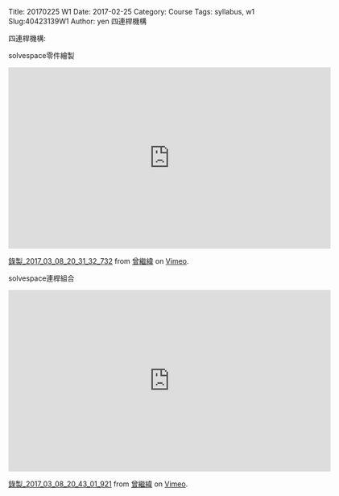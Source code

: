 Title: 20170225 W1
Date: 2017-02-25
Category: Course
Tags: syllabus, w1
Slug:40423139W1
Author: yen
四連桿機構

<!-- PELICAN_END_SUMMARY -->

四連桿機構:

solvespace零件繪製

<iframe src="https://player.vimeo.com/video/207450485" width="640" height="360" frameborder="0" webkitallowfullscreen mozallowfullscreen allowfullscreen></iframe> <p><a href="https://vimeo.com/207450485">錄製_2017_03_08_20_31_32_732</a> from <a href="https://vimeo.com/user57418042">曾繼緯</a> on <a href="https://vimeo.com">Vimeo</a>.</p>

solvespace連桿組合

<iframe src="https://player.vimeo.com/video/207450999" width="640" height="360" frameborder="0" webkitallowfullscreen mozallowfullscreen allowfullscreen></iframe> <p><a href="https://vimeo.com/207450999">錄製_2017_03_08_20_43_01_921</a> from <a href="https://vimeo.com/user57418042">曾繼緯</a> on <a href="https://vimeo.com">Vimeo</a>.</p>


